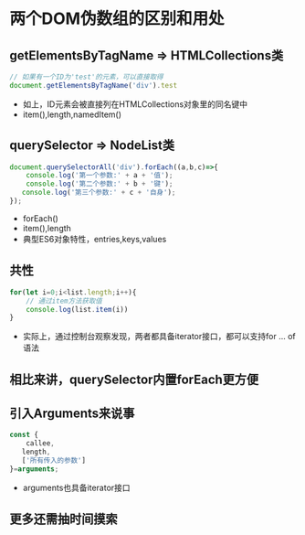 
# 两个DOM伪数组的区别和用处

## getElementsByTagName => HTMLCollections类
```javascript
// 如果有一个ID为'test'的元素，可以直接取得
document.getElementsByTagName('div').test
```
- 如上，ID元素会被直接列在HTMLCollections对象里的同名键中
- item(),length,namedItem()

## querySelector => NodeList类
```javascript
document.querySelectorAll('div').forEach((a,b,c)=>{
	console.log('第一个参数:' + a + '值');
	console.log('第二个参数:' + b + '键');
   console.log('第三个参数:' + c + '自身');
});
```
- forEach()
- item(),length
- 典型ES6对象特性，entries,keys,values

## 共性
```javascript
for(let i=0;i<list.length;i++){
	// 通过item方法获取值
	console.log(list.item(i))
}
```
- 实际上，通过控制台观察发现，两者都具备iterator接口，都可以支持for ... of语法

## 相比来讲，querySelector内置forEach更方便

## 引入Arguments来说事
```javascript
const {
	callee,
   length,
   ['所有传入的参数']
}=arguments;
```
- arguments也具备iterator接口

## 更多还需抽时间摸索
